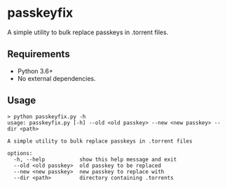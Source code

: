 # passkeyfix
A simple utility to bulk replace passkeys in .torrent files. 

## Requirements
- Python 3.6+
- No external dependencies.

## Usage
```
> python passkeyfix.py -h
usage: passkeyfix.py [-h] --old <old passkey> --new <new passkey> --dir <path>

A simple utility to bulk replace passkeys in .torrent files

options:
  -h, --help           show this help message and exit
  --old <old passkey>  old passkey to be replaced
  --new <new passkey>  new passkey to replace with
  --dir <path>         directory containing .torrents
```
